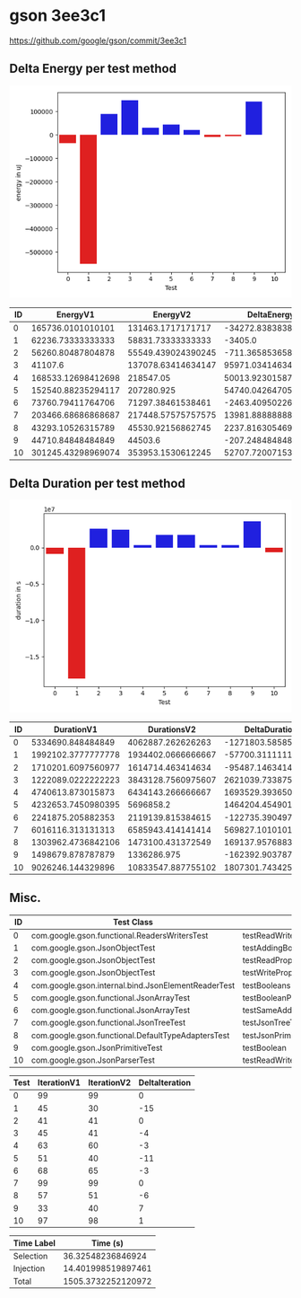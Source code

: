 # gson 3ee3c1


https://github.com/google/gson/commit/3ee3c1



## Delta Energy per test method

![](./gson_delta_energy_0_v.png)


| ID | EnergyV1 | EnergyV2 | DeltaEnergy | σ |
| --- | --- | --- | --- | --- |
| 0 | 165736.0101010101 | 131463.1717171717 | -34272.83838383839 | 157914.1521930776 | 115472.44650976402 |
| 1 | 62236.73333333333 | 58831.73333333333 | -3405.0 | 24915.433513654407 | 22250.44136031663 |
| 2 | 56260.80487804878 | 55549.439024390245 | -711.3658536585353 | 20672.9828062684 | 20746.484871875644 |
| 3 | 41107.6 | 137078.63414634147 | 95971.03414634147 | 10203.943854978603 | 351087.0363784634 |
| 4 | 168533.12698412698 | 218547.05 | 50013.923015873006 | 253409.05661008967 | 269341.2206127155 |
| 5 | 152540.88235294117 | 207280.925 | 54740.04264705881 | 231958.20476582038 | 275357.35423031537 |
| 6 | 73760.79411764706 | 71297.38461538461 | -2463.4095022624533 | 26071.135273662556 | 27597.28970008708 |
| 7 | 203466.68686868687 | 217448.57575757575 | 13981.888888888876 | 100611.45862675365 | 118926.61255454477 |
| 8 | 43293.10526315789 | 45530.92156862745 | 2237.816305469554 | 16563.087348536064 | 17909.422384619535 |
| 9 | 44710.84848484849 | 44503.6 | -207.24848484848917 | 13313.712040989036 | 12983.093945204278 |
| 10 | 301245.43298969074 | 353953.1530612245 | 52707.72007153375 | 527590.8706903213 | 548084.8651273453 |

## Delta Duration per test method

![](./gson_delta_duration_0_v.png)


| ID | DurationV1 | DurationsV2 | DeltaDuration |
| --- | --- | --- | --- |
| 0 | 5334690.848484849 | 4062887.262626263 | -1271803.5858585858 |
| 1 | 1992102.3777777778 | 1934402.0666666667 | -57700.311111111194 |
| 2 | 1710201.6097560977 | 1614714.463414634 | -95487.14634146355 |
| 3 | 1222089.0222222223 | 3843128.7560975607 | 2621039.7338753385 |
| 4 | 4740613.873015873 | 6434143.266666667 | 1693529.3936507935 |
| 5 | 4232653.7450980395 | 5696858.2 | 1464204.4549019607 |
| 6 | 2241875.205882353 | 2119139.815384615 | -122735.39049773756 |
| 7 | 6016116.313131313 | 6585943.414141414 | 569827.1010101009 |
| 8 | 1303962.4736842106 | 1473100.431372549 | 169137.95768833836 |
| 9 | 1498679.878787879 | 1336286.975 | -162392.9037878788 |
| 10 | 9026246.144329896 | 10833547.887755102 | 1807301.7434252053 |

## Misc.

| ID | Test Class | Test Method |
| --- | --- | --- |
| 0 | com.google.gson.functional.ReadersWritersTest | testReadWriteTwoObjects |
| 1 | com.google.gson.JsonObjectTest | testAddingBooleanProperties |
| 2 | com.google.gson.JsonObjectTest | testReadPropertyWithEmptyStringName |
| 3 | com.google.gson.JsonObjectTest | testWritePropertyWithEmptyStringName |
| 4 | com.google.gson.internal.bind.JsonElementReaderTest | testBooleans |
| 5 | com.google.gson.functional.JsonArrayTest | testBooleanPrimitiveAddition |
| 6 | com.google.gson.functional.JsonArrayTest | testSameAddition |
| 7 | com.google.gson.functional.JsonTreeTest | testJsonTreeToString |
| 8 | com.google.gson.functional.DefaultTypeAdaptersTest | testJsonPrimitiveSerialization |
| 9 | com.google.gson.JsonPrimitiveTest | testBoolean |
| 10 | com.google.gson.JsonParserTest | testReadWriteTwoObjects |




| Test | IterationV1 | IterationV2 | DeltaIteration |
| --- | --- | --- | --- |
| 0 | 99 | 99 | 0 |
| 1 | 45 | 30 | -15 |
| 2 | 41 | 41 | 0 |
| 3 | 45 | 41 | -4 |
| 4 | 63 | 60 | -3 |
| 5 | 51 | 40 | -11 |
| 6 | 68 | 65 | -3 |
| 7 | 99 | 99 | 0 |
| 8 | 57 | 51 | -6 |
| 9 | 33 | 40 | 7 |
| 10 | 97 | 98 | 1 |



| Time Label | Time (s) |
| --- | --- |
| Selection | 36.32548236846924 |
| Injection | 14.401998519897461 |
| Total | 1505.3732252120972 |


